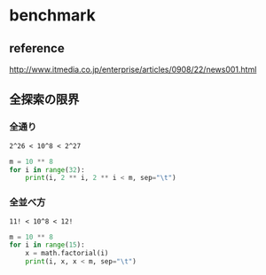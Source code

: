 # benchmark
## reference
<http://www.itmedia.co.jp/enterprise/articles/0908/22/news001.html>

## 全探索の限界
### 全通り
`2^26 < 10^8 < 2^27`

```python
m = 10 ** 8
for i in range(32):
    print(i, 2 ** i, 2 ** i < m, sep="\t")
```

### 全並べ方
`11! < 10^8 < 12!`

```python
m = 10 ** 8
for i in range(15):
    x = math.factorial(i)
    print(i, x, x < m, sep="\t")
```